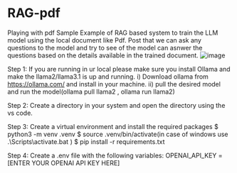 # RAG-pdf
Playing with pdf
Sample Example of RAG based system to train the LLM model using the local document like Pdf. Post that we can ask any questions to the model and try to see of the model can asnwer the questions based on the details available in the trained document.
![image](https://github.com/user-attachments/assets/d8758dd6-e3c7-415a-9601-f1d19954d70b)


Step 1: If you are running in ur local please make sure you install Ollama and make the llama2/llama3.1 is up and running.
        i) Download ollama from https://ollama.com/ and install in your machine.
        ii) pull the desired model and run the model(ollama pull llama2 , ollama run llama2)

Step 2: Create a directory in your system and open the directory using the vs code.

Step 3: Create a virtual environment and install the required packages
        $ python3 -m venv .venv
        $ source .venv/bin/activate(in case of windows use .\Scripts\activate.bat  )
        $ pip install -r requirements.txt

Step 4: Create a .env file with the following variables:
        OPENAI_API_KEY = [ENTER YOUR OPENAI API KEY HERE]
      
